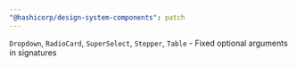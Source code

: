 ```yaml
---
"@hashicorp/design-system-components": patch
---
```


`Dropdown`, `RadioCard`, `SuperSelect`, `Stepper`, `Table` - Fixed optional arguments in signatures
